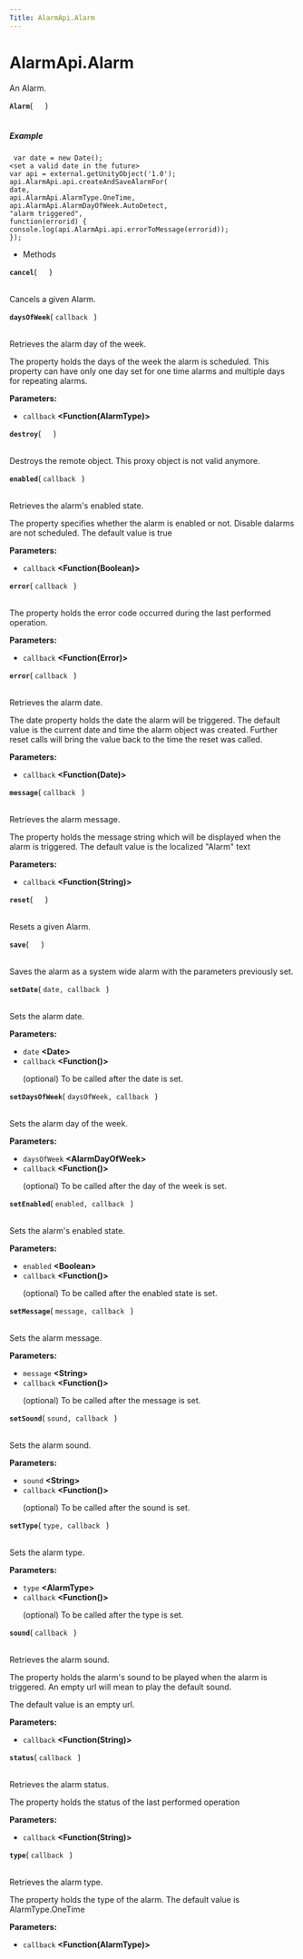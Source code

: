 ```yaml
---
Title: AlarmApi.Alarm
---
```


# AlarmApi.Alarm

<p>An Alarm.</p>
<strong class="name"><code>Alarm</code></strong>( <code>  </code> ) 
<br>
</span><br>
<h5>Example</h5>
<pre class="code prettyprint"><code> var date = new Date();
&lt;set a valid date in the future&gt;
var api = external.getUnityObject('1.0');
api.AlarmApi.api.createAndSaveAlarmFor(
date,
api.AlarmApi.AlarmType.OneTime,
api.AlarmApi.AlarmDayOfWeek.AutoDetect,
&quot;alarm triggered&quot;,
function(errorid) {
console.log(api.AlarmApi.api.errorToMessage(errorid));
});</code></pre>
<ul>
<li>Methods</li>
</ul>
<div>
<strong class="name"><code>cancel</code></strong>( <code>  </code> ) 
<br>
</span><br>
<p>Cancels a given Alarm.</p>
<strong class="name"><code>daysOfWeek</code></strong>( <code>callback </code> ) 
<br>
</span><br>
<p>Retrieves the alarm day of the week.</p>
<p>The property holds the days of the week the alarm is scheduled.
This property can have only one day set for one time alarms and multiple days for repeating alarms.</p>
<strong>Parameters:</strong>
<ul class="params">
<li>
<code>callback</code> <strong>&lt;Function(AlarmType)&gt;</strong>
</li>
</ul>
<strong class="name"><code>destroy</code></strong>( <code>  </code> ) 
<br>
</span><br>
<p>Destroys the remote object. This proxy object is not valid anymore.</p>
<strong class="name"><code>enabled</code></strong>( <code>callback </code> ) 
<br>
</span><br>
<p>Retrieves the alarm's enabled state.</p>
<p>The property specifies whether the alarm is enabled or not.
Disable dalarms are not scheduled. The default value is true</p>
<strong>Parameters:</strong>
<ul class="params">
<li>
<code>callback</code> <strong>&lt;Function(Boolean)&gt;</strong>
</li>
</ul>
<strong class="name"><code>error</code></strong>( <code>callback </code> ) 
<br>
</span><br>
<p>The property holds the error code occurred during the last performed operation.</p>
<strong>Parameters:</strong>
<ul class="params">
<li>
<code>callback</code> <strong>&lt;Function(Error)&gt;</strong>
</li>
</ul>
<strong class="name"><code>error</code></strong>( <code>callback </code> ) 
<br>
</span><br>
<p>Retrieves the alarm date.</p>
<p>The date property holds the date the alarm will be triggered.
The default value is the current date and time the alarm object was created.
Further reset calls will bring the value back to the time the reset was called.</p>
<strong>Parameters:</strong>
<ul class="params">
<li>
<code>callback</code> <strong>&lt;Function(Date)&gt;</strong>
</li>
</ul>
<strong class="name"><code>message</code></strong>( <code>callback </code> ) 
<br>
</span><br>
<p>Retrieves the alarm message.</p>
<p>The property holds the message string which will be displayed when the alarm is triggered.
The default value is the localized &quot;Alarm&quot; text</p>
<strong>Parameters:</strong>
<ul class="params">
<li>
<code>callback</code> <strong>&lt;Function(String)&gt;</strong>
</li>
</ul>
<strong class="name"><code>reset</code></strong>( <code>  </code> ) 
<br>
</span><br>
<p>Resets a given Alarm.</p>
<strong class="name"><code>save</code></strong>( <code>  </code> ) 
<br>
</span><br>
<p>Saves the alarm as a system wide alarm with the parameters previously set.</p>
<strong class="name"><code>setDate</code></strong>( <code>date, callback </code> ) 
<br>
</span><br>
<p>Sets the alarm date.</p>
<strong>Parameters:</strong>
<ul class="params">
<li>
<code>date</code> <strong>&lt;Date&gt;</strong>
</li>
<li>
<code>callback</code> <strong>&lt;Function()&gt;</strong>
<p>(optional)  To be called after the date is set.</p>
</li>
</ul>
<strong class="name"><code>setDaysOfWeek</code></strong>( <code>daysOfWeek, callback </code> ) 
<br>
</span><br>
<p>Sets the alarm day of the week.</p>
<strong>Parameters:</strong>
<ul class="params">
<li>
<code>daysOfWeek</code> <strong>&lt;AlarmDayOfWeek&gt;</strong>
</li>
<li>
<code>callback</code> <strong>&lt;Function()&gt;</strong>
<p>(optional)  To be called after the day of the week is set.</p>
</li>
</ul>
<strong class="name"><code>setEnabled</code></strong>( <code>enabled, callback </code> ) 
<br>
</span><br>
<p>Sets the alarm's enabled state.</p>
<strong>Parameters:</strong>
<ul class="params">
<li>
<code>enabled</code> <strong>&lt;Boolean&gt;</strong>
</li>
<li>
<code>callback</code> <strong>&lt;Function()&gt;</strong>
<p>(optional)  To be called after the enabled state is set.</p>
</li>
</ul>
<strong class="name"><code>setMessage</code></strong>( <code>message, callback </code> ) 
<br>
</span><br>
<p>Sets the alarm message.</p>
<strong>Parameters:</strong>
<ul class="params">
<li>
<code>message</code> <strong>&lt;String&gt;</strong>
</li>
<li>
<code>callback</code> <strong>&lt;Function()&gt;</strong>
<p>(optional)  To be called after the message is set.</p>
</li>
</ul>
<strong class="name"><code>setSound</code></strong>( <code>sound, callback </code> ) 
<br>
</span><br>
<p>Sets the alarm sound.</p>
<strong>Parameters:</strong>
<ul class="params">
<li>
<code>sound</code> <strong>&lt;String&gt;</strong>
</li>
<li>
<code>callback</code> <strong>&lt;Function()&gt;</strong>
<p>(optional)  To be called after the sound is set.</p>
</li>
</ul>
<strong class="name"><code>setType</code></strong>( <code>type, callback </code> ) 
<br>
</span><br>
<p>Sets the alarm type.</p>
<strong>Parameters:</strong>
<ul class="params">
<li>
<code>type</code> <strong>&lt;AlarmType&gt;</strong>
</li>
<li>
<code>callback</code> <strong>&lt;Function()&gt;</strong>
<p>(optional)  To be called after the type is set.</p>
</li>
</ul>
<strong class="name"><code>sound</code></strong>( <code>callback </code> ) 
<br>
</span><br>
<p>Retrieves the alarm sound.</p>
<p>The property holds the alarm's sound to be played when the alarm is triggered.
An empty url will mean to play the default sound.</p>
<p>The default value is an empty url.</p>
<strong>Parameters:</strong>
<ul class="params">
<li>
<code>callback</code> <strong>&lt;Function(String)&gt;</strong>
</li>
</ul>
<strong class="name"><code>status</code></strong>( <code>callback </code> ) 
<br>
</span><br>
<p>Retrieves the alarm status.</p>
<p>The property holds the status of the last performed operation</p>
<strong>Parameters:</strong>
<ul class="params">
<li>
<code>callback</code> <strong>&lt;Function(String)&gt;</strong>
</li>
</ul>
<strong class="name"><code>type</code></strong>( <code>callback </code> ) 
<br>
</span><br>
<p>Retrieves the alarm type.</p>
<p>The property holds the type of the alarm.
The default value is AlarmType.OneTime</p>
<strong>Parameters:</strong>
<ul class="params">
<li>
<code>callback</code> <strong>&lt;Function(AlarmType)&gt;</strong>
</li>
</ul>
